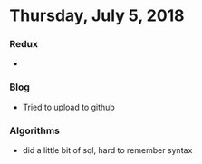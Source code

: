 # Thursday, July 5, 2018

### Redux
- 

### Blog
- Tried to upload to github

### Algorithms
- did a little bit of sql, hard to remember syntax